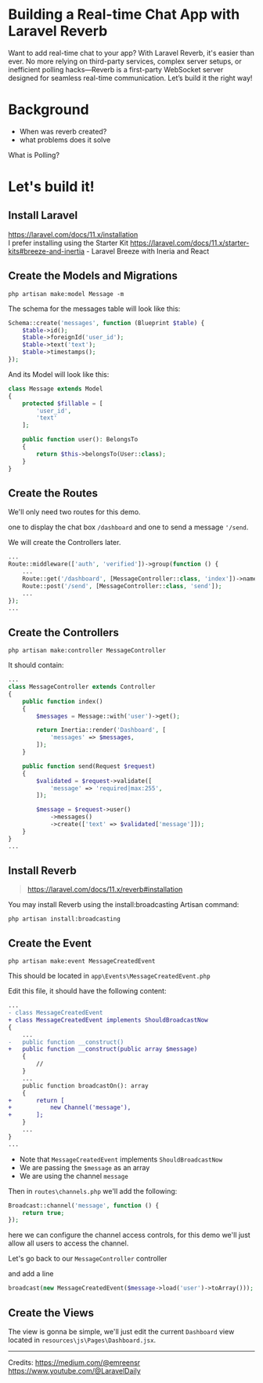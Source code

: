 # Building a Real-time Chat App with Laravel Reverb

Want to add real-time chat to your app? With Laravel Reverb, it's easier than ever. No more relying on third-party services, complex server setups, or inefficient polling hacks—Reverb is a first-party WebSocket server designed for seamless real-time communication. Let’s build it the right way!

# Background
- When was reverb created?
- what problems does it solve

What is Polling?


# Let's build it!

## Install Laravel
https://laravel.com/docs/11.x/installation  
I prefer installing using the Starter Kit https://laravel.com/docs/11.x/starter-kits#breeze-and-inertia - Laravel Breeze with Ineria and React 

## Create the Models and Migrations

```
php artisan make:model Message -m
```


The schema for the messages table will look like this:
```php
Schema::create('messages', function (Blueprint $table) {
    $table->id();
    $table->foreignId('user_id');
    $table->text('text');
    $table->timestamps();
});
```

And its Model will look like this:

```php
class Message extends Model
{
    protected $fillable = [
        'user_id',
        'text'
    ];

    public function user(): BelongsTo
    {
        return $this->belongsTo(User::class);
    }
}
```

## Create the Routes

We'll only need two routes for this demo.

one to display the chat box `/dashboard` and one to send a message `'/send`.

We will create the Controllers later.

```php
...
Route::middleware(['auth', 'verified'])->group(function () {
    ...
    Route::get('/dashboard', [MessageController::class, 'index'])->name('dashboard');
    Route::post('/send', [MessageController::class, 'send']);
    ...
});
...
```


## Create the Controllers


```
php artisan make:controller MessageController
```

It should contain:

```php
...
class MessageController extends Controller
{
    public function index()
    {
        $messages = Message::with('user')->get();

        return Inertia::render('Dashboard', [
            'messages' => $messages,
        ]);
    }

    public function send(Request $request)
    {
        $validated = $request->validate([
            'message' => 'required|max:255',
        ]);

        $message = $request->user()
            ->messages()
            ->create(['text' => $validated['message']]);
    }
}
...
```



## Install Reverb
> https://laravel.com/docs/11.x/reverb#installation


You may install Reverb using the install:broadcasting Artisan command:
```
php artisan install:broadcasting
```

## Create the Event

```
php artisan make:event MessageCreatedEvent
```

This should be located in `app\Events\MessageCreatedEvent.php`

Edit this file, it should have the following content:

```diff
...
- class MessageCreatedEvent
+ class MessageCreatedEvent implements ShouldBroadcastNow
{
    ...
-   public function __construct()
+   public function __construct(public array $message)
    {
        //
    }
    ...
    public function broadcastOn(): array
    {
+       return [
+           new Channel('message'),
+       ];
    }
    ...
}
...


```

- Note that `MessageCreatedEvent` implements `ShouldBroadcastNow`
- We are passing the `$message` as an array
- We are using the channel `message`


Then in `routes\channels.php` we'll add the following:

```php
Broadcast::channel('message', function () {
    return true;
});
```

here we can configure the channel access controls, for this demo we'll just allow all users to access the channel.

Let's go back to our `MessageController` controller

and add a line

```php 
broadcast(new MessageCreatedEvent($message->load('user')->toArray()));
```


## Create the Views

The view is gonna be simple, we'll just edit the current `Dashboard` view located in `resources\js\Pages\Dashboard.jsx`.

<Link to Dashboard.jsx>



---

Credits:
https://medium.com/@emreensr
https://www.youtube.com/@LaravelDaily
